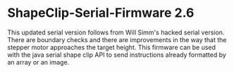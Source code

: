 # ShapeClip-Serial-Firmware 2.6

This updated serial version follows from Will Simm's hacked serial version. 
There are boundary checks and there are improvements in the way that the stepper motor approaches the target height.
This firmware can be used with the java serial shape clip API to send instructions already formatted by an array or an image. 
